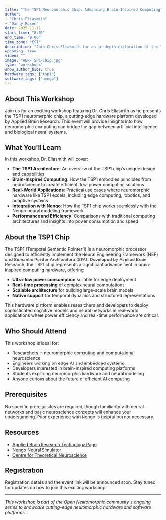 ```yaml
---
title: "The TSP1 Neuromorphic Chip: Advancing Brain-Inspired Computing"
author:
- "Chris Eliasmith"
- "Danny Rosen"
date: 2025-11-11
start_time: "8:00"
end_time: "9:00"
time_zone: "EST"
description: "Join Chris Eliasmith for an in-depth exploration of the TSP1 neuromorphic chip from Applied Brain Research. Learn about this groundbreaking hardware platform and its implications for brain-inspired computing."
upcoming: true
video: ""
image: "ABR-TSP1-Chip.jpg"
type: "workshops"
show_author_bios: true
hardware_tags: ["tsp1"]
software_tags: ["nengo"]
---
```


## About This Workshop

Join us for an exciting workshop featuring Dr. Chris Eliasmith as he presents the TSP1 neuromorphic chip, a cutting-edge hardware platform developed by Applied Brain Research. This event will provide insights into how neuromorphic computing can bridge the gap between artificial intelligence and biological neural systems.

## What You'll Learn

In this workshop, Dr. Eliasmith will cover:

- **The TSP1 Architecture**: An overview of the TSP1 chip's unique design and capabilities
- **Brain-Inspired Computing**: How the TSP1 embodies principles from neuroscience to create efficient, low-power computing solutions
- **Real-World Applications**: Practical use cases where neuromorphic hardware like TSP1 excels, including edge computing, robotics, and adaptive systems
- **Integration with Nengo**: How the TSP1 chip works seamlessly with the Nengo neural modeling framework
- **Performance and Efficiency**: Comparisons with traditional computing architectures and insights into power consumption and speed

## About the TSP1 Chip

The TSP1 (Temporal Semantic Pointer 1) is a neuromorphic processor designed to efficiently implement the Neural Engineering Framework (NEF) and Semantic Pointer Architecture (SPA). Developed by Applied Brain Research, the TSP1 chip represents a significant advancement in brain-inspired computing hardware, offering:

- **Ultra-low power consumption** suitable for edge deployment
- **Real-time processing** of complex neural computations
- **Scalable architecture** for building large-scale brain models
- **Native support** for temporal dynamics and structured representations

This hardware platform enables researchers and developers to deploy sophisticated cognitive models and neural networks in real-world applications where power efficiency and real-time performance are critical.

## Who Should Attend

This workshop is ideal for:

- Researchers in neuromorphic computing and computational neuroscience
- Engineers working on edge AI and embedded systems
- Developers interested in brain-inspired computing platforms
- Students exploring neuromorphic hardware and neural modeling
- Anyone curious about the future of efficient AI computing

## Prerequisites

No specific prerequisites are required, though familiarity with neural networks and basic neuroscience concepts will enhance your understanding. Prior experience with Nengo is helpful but not necessary.

## Resources

- [Applied Brain Research Technology Page](https://www.appliedbrainresearch.com/technology)
- [Nengo Neural Simulator](../../neuromorphic-computing/software/snn-frameworks/nengo/)
- [Centre for Theoretical Neuroscience](https://uwaterloo.ca/centre-for-theoretical-neuroscience/)

## Registration

Registration details and the event link will be announced soon. Stay tuned for updates on how to join this exciting workshop!

---

*This workshop is part of the Open Neuromorphic community's ongoing series to showcase cutting-edge neuromorphic hardware and software platforms.*
